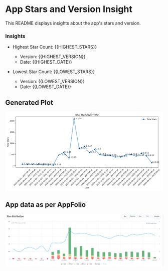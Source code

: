 # App Stars and Version Insight

This README displays insights about the app's stars and version.

### Insights

- Highest Star Count: {{HIGHEST_STARS}}
  - Version: {{HIGHEST_VERSION}}
  - Date: {{HIGHEST_DATE}}

- Lowest Star Count: {{LOWEST_STARS}}
  - Version: {{LOWEST_VERSION}}
  - Date: {{LOWEST_DATE}}

## Generated Plot

![Generated Plot](plots/generated_plot.png)

## App data as per AppFolio 
![](Screenshot%202023-09-13%20055756.png)
